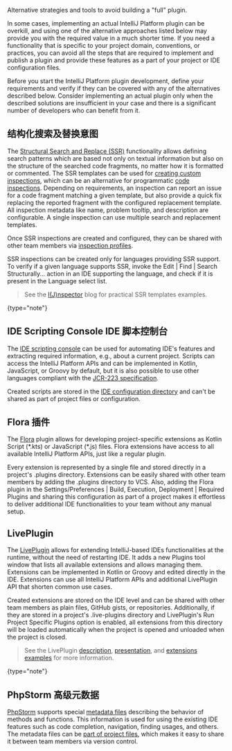 [//]: # (title: 实现插件的代替方案)

<!-- Copyright 2000-2022 JetBrains s.r.o. and other contributors. Use of this source code is governed by the Apache 2.0 license that can be found in the LICENSE file. -->

<excerpt>Alternative strategies and tools to avoid building a "full" plugin.</excerpt>

In some cases, implementing an actual IntelliJ Platform plugin can be overkill, and using one of the alternative approaches listed below may provide you with the required value in a much shorter time.
If you need a functionality that is specific to your project domain, conventions, or practices, you can avoid all the steps that are required to implement and publish a plugin and provide these features as a part of your project or IDE configuration files.

Before you start the IntelliJ Platform plugin development, define your requirements and verify if they can be covered with any of the alternatives described below.
Consider implementing an actual plugin only when the described solutions are insufficient in your case and there is a significant number of developers who can benefit from it.

## 结构化搜索及替换意图

The [Structural Search and Replace (SSR)](https://www.jetbrains.com/help/idea/structural-search-and-replace.html) functionality allows defining search patterns which are based not only on textual information but also on the structure of the searched code fragments, no matter how it is formatted or commented.
The SSR templates can be used for [creating custom inspections](https://www.jetbrains.com/help/idea/creating-custom-inspections.html), which can be an alternative for programmatic [code inspections](code_inspections.md).
Depending on requirements, an inspection can report an issue for a code fragment matching a given template, but also provide a quick fix replacing the reported fragment with the configured replacement template.
All inspection metadata like name, problem tooltip, and description are configurable.
A single inspection can use multiple search and replacement templates.

Once SSR inspections are created and configured, they can be shared with other team members via [inspection profiles](https://www.jetbrains.com/help/idea/customizing-profiles.html).

SSR inspections can be created only for languages providing SSR support.
To verify if a given language supports SSR, invoke the <menupath>Edit | Find | Search Structurally...</menupath> action in an IDE supporting the language, and check if it is present in the <control>Language</control> select list.

> See the [I(J)nspector](https://ijnspector.wordpress.com/) blog for practical SSR templates examples.
>
{type="note"}

## IDE Scripting Console IDE 脚本控制台

The [IDE scripting console](https://www.jetbrains.com/help/idea/ide-scripting-console.html) can be used for automating IDE's features and extracting required information, e.g., about a current project.
Scripts can access the IntelliJ Platform APIs and can be implemented in Kotlin, JavaScript, or Groovy by default, but it is also possible to use other languages compliant with the [JCR-223 specification](https://www.jcp.org/en/jsr/detail?id=223).

Created scripts are stored in the [IDE configuration directory](https://www.jetbrains.com/help/idea/directories-used-by-the-ide-to-store-settings-caches-plugins-and-logs.html#config-directory) and can't be shared as part of project files or configuration.

## Flora 插件

The [Flora](https://plugins.jetbrains.com/plugin/17669-flora-beta-) plugin allows for developing project-specific extensions as Kotlin Script (<path>\*.kts</path>) or JavaScript (<path>\*.js</path>) files.
Flora extensions have access to all available IntelliJ Platform APIs, just like a regular plugin.

Every extension is represented by a single file and stored directly in a project's <path>.plugins</path> directory.
Extensions can be easily shared with other team members by adding the <path>.plugins</path> directory to VCS.
Also, adding the Flora plugin in the <menupath>Settings/Preferences | Build, Execution, Deployment | Required Plugins</menupath> and sharing this configuration as part of a project makes it effortless to deliver additional IDE functionalities to your team without any manual setup.

## LivePlugin

The [LivePlugin](https://plugins.jetbrains.com/plugin/7282-liveplugin) allows for extending IntelliJ-based IDEs functionalities at the runtime, without the need of restarting IDE.
It adds a new <control>Plugins</control> tool window that lists all available extensions and allows managing them.
Extensions can be implemented in Kotlin or Groovy and edited directly in the IDE.
Extensions can use all IntelliJ Platform APIs and additional LivePlugin API that shorten common use cases.

Created extensions are stored on the IDE level and can be shared with other team members as plain files, GitHub gists, or repositories.
Additionally, if they are stored in a project's <path>.live-plugins</path> directory and LivePlugin's <control>Run Project Specific Plugins</control> option is enabled, all extensions from this directory will be loaded automatically when the project is opened and unloaded when the project is closed.

> See the LivePlugin [description](https://dmitrykandalov.com/liveplugin), [presentation](https://www.youtube.com/watch?v=GcYa4lMRta0), and [extensions examples](https://github.com/dkandalov/live-plugin#more-examples) for more information.
>
{type="note"}

## PhpStorm 高级元数据

[PhpStorm](https://www.jetbrains.com/phpstorm/) supports special [metadata files](https://www.jetbrains.com/help/phpstorm/ide-advanced-metadata.html) describing the behavior of methods and functions.
This information is used for using the existing IDE features such as code completion, navigation, finding usages, and others.
The metadata files can be [part of project files](https://www.jetbrains.com/help/phpstorm/ide-advanced-metadata.html#create-metadata-files-inside-your-project), which makes it easy to share it between team members via version control.
